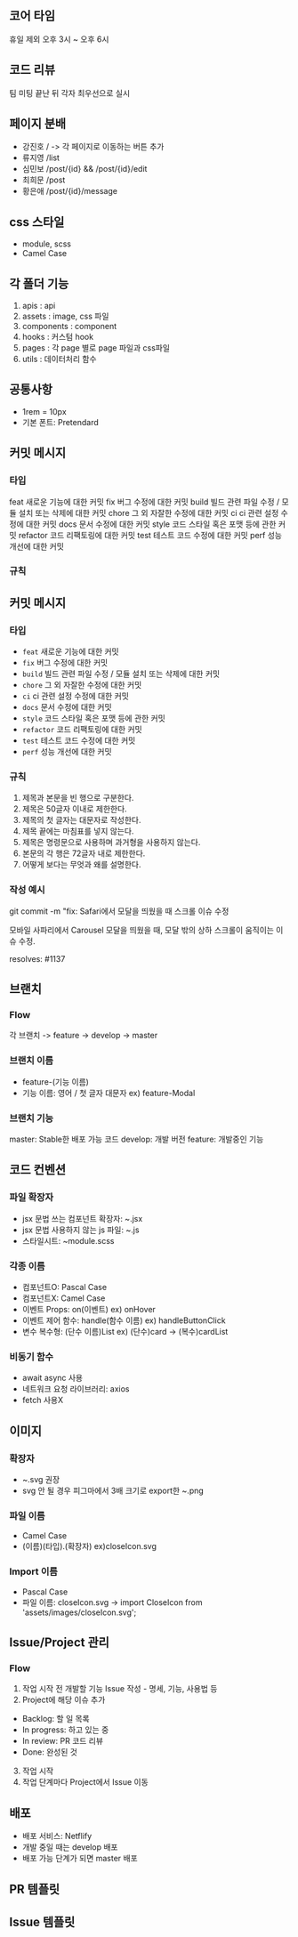 ## 코어 타임


휴일 제외 오후 3시 ~ 오후 6시

## 코드 리뷰

팀 미팅 끝난 뒤 각자 최우선으로 실시

## 페이지 분배

- 강진호 / -> 각 페이지로 이동하는 버튼 추가
- 류지영 /list
- 심민보 /post/{id} && /post/{id}/edit
- 최희문 /post
- 황은애 /post/{id}/message


## css 스타일

- module, scss
- Camel Case

## 각 폴더 기능

1. apis : api
2. assets : image, css 파일
3. components : component
4. hooks : 커스텀 hook
5. pages : 각 page 별로 page 파일과 css파일
6. utils : 데이터처리 함수


## 공통사항

- 1rem = 10px
- 기본 폰트: Pretendard

  


## 커밋 메시지

### 타입
feat	새로운 기능에 대한 커밋
fix	버그 수정에 대한 커밋
build	빌드 관련 파일 수정 / 모듈 설치 또는 삭제에 대한 커밋
chore	그 외 자잘한 수정에 대한 커밋
ci	ci 관련 설정 수정에 대한 커밋
docs	문서 수정에 대한 커밋
style	코드 스타일 혹은 포맷 등에 관한 커밋
refactor	코드 리팩토링에 대한 커밋
test	테스트 코드 수정에 대한 커밋
perf	성능 개선에 대한 커밋

### 규칙


## 커밋 메시지

### 타입

- `feat` 새로운 기능에 대한 커밋
- `fix` 버그 수정에 대한 커밋
- `build` 빌드 관련 파일 수정 / 모듈 설치 또는 삭제에 대한 커밋
- `chore` 그 외 자잘한 수정에 대한 커밋
- `ci` ci 관련 설정 수정에 대한 커밋
- `docs` 문서 수정에 대한 커밋
- `style` 코드 스타일 혹은 포맷 등에 관한 커밋
- `refactor` 코드 리팩토링에 대한 커밋
- `test` 테스트 코드 수정에 대한 커밋
- `perf` 성능 개선에 대한 커밋

### 규칙


1. 제목과 본문을 빈 행으로 구분한다.
2. 제목은 50글자 이내로 제한한다.
3. 제목의 첫 글자는 대문자로 작성한다.
4. 제목 끝에는 마침표를 넣지 않는다.
5. 제목은 명령문으로 사용하며 과거형을 사용하지 않는다.
6. 본문의 각 행은 72글자 내로 제한한다.
7. 어떻게 보다는 무엇과 왜를 설명한다.

### 작성 예시

git commit -m "fix: Safari에서 모달을 띄웠을 때 스크롤 이슈 수정

모바일 사파리에서 Carousel 모달을 띄웠을 때,
모달 밖의 상하 스크롤이 움직이는 이슈 수정.

resolves: #1137


## 브랜치

### Flow


각 브랜치 -> feature -> develop -> master

### 브랜치 이름

- feature-(기능 이름)
- 기능 이름: 영어 / 첫 글자 대문자 ex) feature-Modal

### 브랜치 기능

master: Stable한 배포 가능 코드
develop: 개발 버전
feature: 개발중인 기능





## 코드 컨벤션

### 파일 확장자


- jsx 문법 쓰는 컴포넌트 확장자: ~.jsx
- jsx 문법 사용하지 않는 js 파일: ~.js
- 스타일시트: ~module.scss

### 각종 이름

- 컴포넌트O: Pascal Case
- 컴포넌트X: Camel Case
- 이벤트 Props: on(이벤트) ex) onHover
- 이벤트 제어 함수: handle(함수 이름) ex) handleButtonClick
- 변수 복수형: (단수 이름)List ex) (단수)card -> (복수)cardList

### 비동기 함수

- await async 사용
- 네트워크 요청 라이브러리: axios
- fetch 사용X


## 이미지

### 확장자

- ~.svg 권장
- svg 안 될 경우 피그마에서 3배 크기로 export한 ~.png

### 파일 이름



- Camel Case
- (이름)(타입).(확장자) ex)closeIcon.svg

### Import 이름


- Pascal Case
- 파일 이름: closeIcon.svg -> import CloseIcon from 'assets/images/closeIcon.svg';

## Issue/Project 관리

### Flow

1. 작업 시작 전 개발할 기능 Issue 작성 - 명세, 기능, 사용법 등
2. Project에 해당 이슈 추가

- Backlog: 할 일 목록
- In progress: 하고 있는 중
- In review: PR 코드 리뷰
- Done: 완성된 것

3. 작업 시작
4. 작업 단계마다 Project에서 Issue 이동


## 배포

- 배포 서비스: Netflify
- 개발 중일 때는 develop 배포
- 배포 가능 단계가 되면 master 배포


## PR 템플릿

## Issue 템플릿

